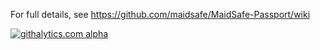 For full details, see https://github.com/maidsafe/MaidSafe-Passport/wiki

[![githalytics.com alpha](https://cruel-carlota.pagodabox.com/cfa63dbd690041463277ecbb9b7d4d2b "githalytics.com")](http://githalytics.com/maidsafe/MaidSafe-Passport)

